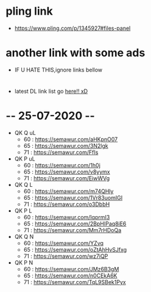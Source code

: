 # pling link 
* https://www.pling.com/p/1345927#files-panel

# another link with some ads
* IF U HATE THIS,ignore links bellow
# 
* latest DL link list go <a href="https://github.com/ZyCromerZ/android_kernel_asus_X01BD_old/blob/changelogs/download.MD#---25-07-2020---">here!! xD</a>
# 
# 
# -- 25-07-2020 --
* QK Q uL
    * 60 : https://semawur.com/aHKpnO07
    * 65 : https://semawur.com/3N2lgk
    * 71 : https://semawur.com/FfIs
* QK P uL
    * 60 : https://semawur.com/1h0j
    * 65 : https://semawur.com/v8yymx
    * 71 : https://semawur.com/EiwWVg
* QK Q L
    * 60 : https://semawur.com/m74QHly
    * 65 : https://semawur.com/1Vr83uomIGI
    * 71 : https://semawur.com/o3DbbH
* QK P L
    * 60 : https://semawur.com/IqprmI3
    * 65 : https://semawur.com/2BpHIPaq8iE6
    * 71 : https://semawur.com/Mm7rHDoQa
* QK Q N
    * 60 : https://semawur.com/YZvq
    * 65 : https://semawur.com/oZtAhHvSJfxg
    * 71 : https://semawur.com/wz7iQP
* QK P N
    * 60 : https://semawur.com/JMz6B3gM
    * 65 : https://semawur.com/n0CEkA6K
    * 71 : https://semawur.com/TqL9SBek1Pyx